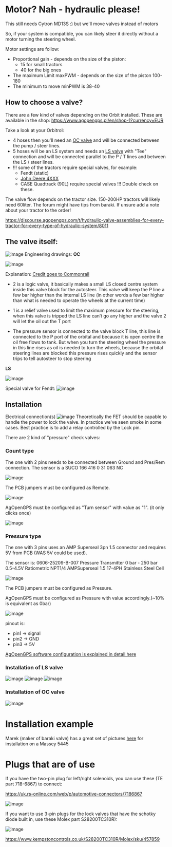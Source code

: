 # Motor? Nah - hydraulic please!

This still needs Cytron MD13S :) but we'll move valves instead of motors

So, if your system is compatible, you can likely steer it directly without a motor turning the steering wheel.

Motor settings are follow:

  * Proportional gain - depends on the size of the piston:
    * 15 for small tractors
    * 40 for the big ones
  * The maximum Limit maxPWM - depends on the size of the piston 100-180
  * The minimum to move minPWM is 38-40

## How to choose a valve?
There are a few kind of valves depending on the Orbit installed. These are available in the shop: https://www.agopengps.pl/en/shop-1?currency=EUR

Take a look at your Orbitrol: 
  * 4 hoses then you'll need an [OC valve](https://www.agopengps.pl/en/product-page/zaw%C3%B3r-hydrauliczny?currency=EUR) and will be connected between the pump / steer lines.
  * 5 hoses will be an LS system and needs an [LS valve](https://www.agopengps.pl/en/product-page/zaw%C3%B3r-hydrauliczny-do-uk%C5%82adu-ls) with "Tee" connection and will be connected parallel to the P / T lines and between the LS / steer lines.
  * !!! some of the tractors require special valves, for example: 
    * Fendt (static) 
    * [John Deere 4XXX](https://discourse.agopengps.com/t/hydraulic-valve-assemblies-for-every-tractor-for-every-type-of-hydraulic-system/8011/586?u=bgunics) 
    * CASE Quadtrack (90L) require special valves !!! Double check on these. 

The valve flow depends on the tractor size. 150-200HP tractors will likely need 60liter. The forum might have tips from baraki. If unsure add a note about your tractor to the order!

https://discourse.agopengps.com/t/hydraulic-valve-assemblies-for-every-tractor-for-every-type-of-hydraulic-system/8011

## The valve itself:
![image](https://github.com/AgHardware/Boards/assets/9885921/bdbf1121-942f-4c91-bf7d-98d6dff784a7)
Engineering drawings:
**OC**

![image](https://github.com/AgHardware/Boards/assets/9885921/018ac8c2-2465-481a-8f51-42889aeed5eb)

Explanation: [Credit goes to Commonrail](https://discourse.agopengps.com/t/hydraulic-valve-assemblies-for-every-tractor-for-every-type-of-hydraulic-system/8011/578?u=bgunics)

* 2 is a logic valve, it basically makes a small LS closed centre system inside this valve block for the autosteer. This valve will keep the P line a few bar higher than the internal LS line (in other words a few bar higher than what is needed to operate the wheels at the current time)

* 1 is a relief valve used to limit the maximum pressure for the steering, when this valve is tripped the LS line can’t go any higher and the valve 2 will let the oil out the T port

* The pressure sensor is connected to the valve block T line, this line is connected to the P port of the orbital and because it is open centre the oil free flows to tank. But when you turn the steering wheel the pressure in this line rises as oil is needed to turn the wheels, because the orbital steering lines are blocked this pressure rises quickly and the sensor trips to tell autosteer to stop steering


**LS**

![image](https://github.com/AgHardware/Boards/assets/9885921/4ed9787a-88ea-4ae1-927d-84cdc8598395)

Special valve for Fendt:
![image](https://github.com/AgHardware/Boards/assets/9885921/ba7ba07c-2550-43c9-b827-23c8ff0f6c6e)

## Installation
Electrical connection(s)
![image](https://user-images.githubusercontent.com/3919203/230915183-16aebabc-b4a0-487c-9a3e-4448b1678138.png)
Theoretically the FET should be capable to handle the power to lock the valve. In practice we've seen smoke in some cases.
Best practice is to add a relay controlled by the Lock pin.


There are 2 kind of "pressure" check valves:
### Count type
The one with 2 pins needs to be connected between Ground and Pres/Rem connection. 
The sensor is a SUCO 166 416 0 31 063 NC

![image](https://github.com/AgHardware/Boards/assets/9885921/407c9fcf-10e7-4059-b96c-2a5085ae89c3)

The PCB jumpers must be configured as Remote. 

![image](https://github.com/AgHardware/Boards/assets/9885921/4ec669b7-f63b-4a76-a4b8-a60641b52426)

AgOpenGPS must be configured as "Turn sensor" with value as "1". (it only clicks once)

![image](https://github.com/AgHardware/Boards/assets/9885921/a88a438a-6db3-4946-85c8-2a0ccb78e643)

### Pressure type
The one with 3 pins uses an AMP Superseal 3pn 1.5 connector and requires 5V from PCB (WAS 5V could be used). 

The sensor is:
0606-25209-B-007 Pressure Transmitter 
0 bar - 250 bar 0.5-4.5V
Ratiometric NPT1/4 AMPSuperseal
1.5 17-4PH Stainless Steel Cell

![image](https://github.com/AgHardware/Boards/assets/9885921/e7c544e5-8a94-4225-b7f6-fef2aa5cfd45)


The PCB jumpers must be configured as Pressure. 

AgOpenGPS must be configured as Pressure with value accordingly.(~10% is equivalent as 0bar)

![image](https://github.com/AgHardware/Boards/assets/9885921/2ae88dcc-2c75-4a73-8e59-67506727f3d4)

pinout is:
 - pin1 -> signal
 - pin2 -> GND
 - pin3 -> 5V

[AgOpenGPS software configuration is explained in detail here](https://github.com/farmerbriantee/AgOpenGPS/wiki/04.-AgOpenGPS-Orientation#steer-configuration)


### Installation of LS valve
![image](https://user-images.githubusercontent.com/3919203/230915103-ab56d783-19a9-4b82-8bd2-45a6b643c42f.png)
![image](https://user-images.githubusercontent.com/3919203/230915283-89b5ac5b-df8e-4e53-945a-47ebc1b6e7a9.png)
![image](https://user-images.githubusercontent.com/3919203/230914923-55955d43-eb23-4d5b-8b24-802079a70226.png)

### Installation of OC valve
![image](https://github.com/AgHardware/Boards/assets/9885921/7315c9fb-2890-4194-94f9-c60e46234946)

# Installation example
Marek (maker of baraki valve) has a great set of pictures [here](https://photos.app.goo.gl/pQFi3ziAcnyhWgAR8) for installation on a Massey 5445

# Plugs that are of use

If you have the two-pin plug for left/right solenoids, you can use these (TE part 718-6867)  to connect:

https://uk.rs-online.com/web/p/automotive-connectors/7186867

![image](https://github.com/user-attachments/assets/a45c0b15-0e77-432b-b393-1c7915798630)

If you want to use 3-pin plugs for the lock valves that have the schotky diode built in, use these Molex part S28200TC310R):

![image](https://github.com/user-attachments/assets/354baf18-2bbf-4090-a650-92a374637acd)

https://www.kempstoncontrols.co.uk/S28200TC310R/Molex/sku/457859


